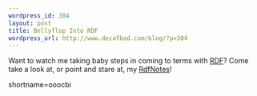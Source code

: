 ```yaml
--- 
wordpress_id: 304
layout: post
title: Bellyflop Into RDF
wordpress_url: http://www.decafbad.com/blog/?p=304
---
```

Want to watch me taking baby steps in coming to terms with <a href="http://www.decafbad.com/twiki/bin/view/Main/RDF">RDF</a>?  Come take a look at, or point and stare at, my <a href="http://www.decafbad.com/twiki/bin/view/Main/RdfNotes">RdfNotes</a>!
<!--more-->
shortname=ooocbi
